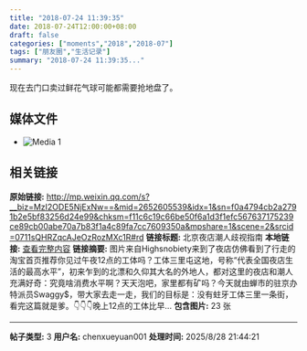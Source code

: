 ```yaml
---
title: "2018-07-24 11:39:35"
date: 2018-07-24T12:00:00+08:00
draft: false
categories: ["moments","2018","2018-07"]
tags: ["朋友圈","生活记录"]
summary: "2018-07-24 11:39:35..."
---
```


现在去门口卖过鲜花气球可能都需要抢地盘了。

## 媒体文件

- ![Media 1](/Moments/photos/2018-07-24/201807241139350.jpg)

## 相关链接

**原始链接:** http://mp.weixin.qq.com/s?__biz=MzI2ODE5NjExNw==&mid=2652605539&idx=1&sn=f0a4794cb2a2791b2e5bf83256d24e99&chksm=f11c6c19c66be50f6a1d3f1efc567637175239ce89cb00abe70a7b83f1a4c89fa7cc7609350a&mpshare=1&scene=2&srcid=0711sQHRZqcAJeOzRozMXc1R#rd
**链接标题:** 北京夜店潮人歧视指南
**本地链接:** [查看完整内容](/link_content/2018/07/2018-07-24-2/link_content/)
**链接摘要:** 图片来自Highsnobiety来到了夜店仿佛看到了行走的淘宝首页推荐你见过午夜12点的工体吗？工体三里屯这地，号称“代表全国夜店生活的最高水平”，初来乍到的北漂和久仰其大名的外地人，都对这里的夜店和潮人充满好奇：究竟啥消费水平啊？天天泡吧，家里都有矿吗？今天就由蝉市的驻京办特派员Swaggy$，带大家去走一走，我们的目标是：没有蛀牙工体三里一条街，看完这篇就是爹。👇👇👇晚上12点的工体比早...
**包含图片:** 23 张

---

**帖子类型:** 3
**用户名:** chenxueyuan001
**处理时间:** 2025/8/28 21:44:21